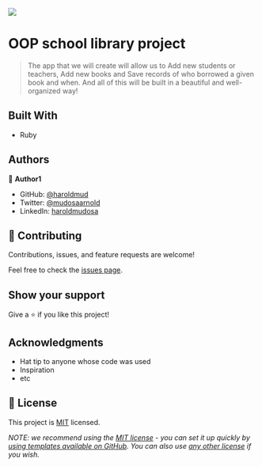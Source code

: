 ![](https://img.shields.io/badge/Microverse-blueviolet)

# OOP school library project

> The app that we will create will allow us to Add new students or teachers, Add new books and Save records of who borrowed a given book and when. And all of this will be built in a beautiful and well-organized way!


## Built With

- Ruby


## Authors

👤 **Author1**

- GitHub: [@haroldmud](https://github.com/haroldmud)
- Twitter: [@mudosaarnold](https://twitter.com/mudosaarnold)
- LinkedIn: [haroldmudosa](https://linkedin.com/in/haroldmusosa)

## 🤝 Contributing

Contributions, issues, and feature requests are welcome!

Feel free to check the [issues page](../../issues/).

## Show your support

Give a ⭐️ if you like this project!

## Acknowledgments

- Hat tip to anyone whose code was used
- Inspiration
- etc

## 📝 License

This project is [MIT](./LICENSE) licensed.

_NOTE: we recommend using the [MIT license](https://choosealicense.com/licenses/mit/) - you can set it up quickly by [using templates available on GitHub](https://docs.github.com/en/communities/setting-up-your-project-for-healthy-contributions/adding-a-license-to-a-repository). You can also use [any other license](https://choosealicense.com/licenses/) if you wish._
